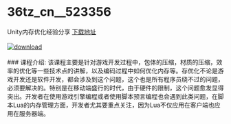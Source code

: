 # 36tz_cn__523356
Unity内存优化经验分享
[下载地址](http://www.36tz.cn/article/523356 "下载地址")
<br/></br>[![download](http://36tz.cn/muke_img/2018_08_2-28-300x219.png "下载地址")](http://www.36tz.cn/article/523356 "下载地址")
<br/></br>### 课程介绍:
该课程主要是针对游戏开发过程中，包体的压缩，材质的压缩，效率的优化等一些技术点的讲解，以及编码过程中如何优化内存等。存优化不论是游戏开发还是软件开发，都会涉及到这个问题，这个也是所有程序员绕不过的问题，必须要解决的。特别是在移动端盛行的时代，由于硬件的限制，这个问题愈发显得突出。开发者在使用游戏引擎编程或者使用脚本预言编程也会遇到此类问题，在脚本Lua的内存管理方面，开发者尤其要重点关注，因为Lua不仅应用在客户端也应用在服务器端。


